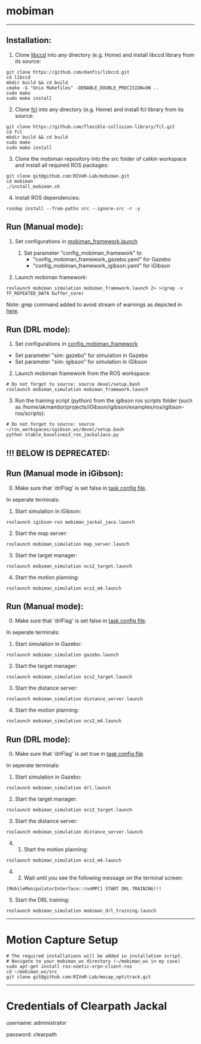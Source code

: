 # mobiman
<hr>

## Installation: 
1. Clone [libccd](https://github.com/danfis/libccd) into any directory (e.g. Home) and install libccd library from its source:
```
git clone https://github.com/danfis/libccd.git
cd libccd
mkdir build && cd build
cmake -G "Unix Makefiles" -DENABLE_DOUBLE_PRECISION=ON ..
sudo make
sudo make install
```
2. Clone [fcl](https://github.com/flexible-collision-library/fcl) into any directory (e.g. Home)  and install fcl library from its source:
```
git clone https://github.com/flexible-collision-library/fcl.git
cd fcl
mkdir build && cd build
sudo make
sudo make install
```
3. Clone the mobiman repository into the src folder of catkin workspace and install all required ROS packages:
```
git clone git@github.com:RIVeR-Lab/mobiman.git
cd mobiman
./install_mobiman.sh
```
4. Install ROS dependencies:
```
rosdep install --from-paths src --ignore-src -r -y
```
## Run (Manual mode):
1. Set configurations in [mobiman_framework.launch](https://github.com/RIVeR-Lab/mobiman/blob/main/mobiman_simulation/launch/mobiman_framework.launch)
     1. Set parameter "config_mobiman_framework" to
        - "config_mobiman_framework_gazebo.yaml" for Gazebo
        - "config_mobiman_framework_igibson.yaml" for iGibson

2. Launch mobiman framework:
```
roslaunch mobiman_simulation mobiman_framework.launch 2> >(grep -v TF_REPEATED_DATA buffer_core)
```

Note: grep command added to avoid stream of warnings as depicted in [here](https://github.com/ms-iot/ROSOnWindows/issues/279).

## Run (DRL mode):
1. Set configurations in [config_mobiman_framework](https://github.com/RIVeR-Lab/mobiman/blob/main/mobiman_simulation/config/config_mobiman_framework.yaml)
  - Set parameter "sim: gazebo" for simulation in Gazebo
  - Set parameter "sim: igibson" for simulation in iGibson

2. Launch mobiman framework from the ROS workspace:
```
# Do not forget to source: source devel/setup.bash
roslaunch mobiman_simulation mobiman_framework.launch
```

3. Run the training script (python) from the igibson ros scripts folder (such as /home/akmandor/projects/iGibson/igibson/examples/ros/igibson-ros/scripts):
```
# Do not forget to source: source ~/ros_workspaces/igibson_ws/devel/setup.bash
python stable_baselines3_ros_jackalJaco.py
```

## !!! BELOW IS DEPRECATED: 

## Run (Manual mode in iGibson):

0. Make sure that 'drlFlag' is set false in [task config file](https://github.com/RIVeR-Lab/mobiman/blob/main/mobiman_simulation/config/task/task_jackal_jaco_igibson.info).

In seperate terminals:

1. Start simulation in iGibson:
```
roslaunch igibson-ros mobiman_jackal_jaco.launch
```

2. Start the map server:
```
roslaunch mobiman_simulation map_server.launch
```

3. Start the target manager:
```
roslaunch mobiman_simulation ocs2_target.launch
```

4. Start the motion planning:
```
roslaunch mobiman_simulation ocs2_m4.launch
```


## Run (Manual mode):

0. Make sure that 'drlFlag' is set false in [task config file](https://github.com/RIVeR-Lab/mobiman/blob/main/mobiman_simulation/config/task/task_jackal_jaco_gazebo.info).

In seperate terminals:

1. Start simulation in Gazebo:
```
roslaunch mobiman_simulation gazebo.launch
```

2. Start the target manager:
```
roslaunch mobiman_simulation ocs2_target.launch
```

3. Start the distance server:
```
roslaunch mobiman_simulation distance_server.launch
```

4. Start the motion planning:
```
roslaunch mobiman_simulation ocs2_m4.launch
```

## Run (DRL mode):

0. Make sure that 'drlFlag' is set true in [task config file](https://github.com/RIVeR-Lab/mobiman/blob/main/mobiman_simulation/config/task/task_jackal_jaco.info).

In seperate terminals:

1. Start simulation in Gazebo:
```
roslaunch mobiman_simulation drl.launch
```

2. Start the target manager:
```
roslaunch mobiman_simulation ocs2_target.launch
```

3. Start the distance server:
```
roslaunch mobiman_simulation distance_server.launch
```

4. 1. Start the motion planning:
```
roslaunch mobiman_simulation ocs2_m4.launch
```

4. 2. Wait until you see the following message on the terminal screen:
```
[MobileManipulatorInterface::runMPC] START DRL TRAINING!!!
```

5. Start the DRL training:
```
roslaunch mobiman_simulation mobiman_drl_training.launch
```

<hr/>

# Motion Capture Setup


```
# The required installations will be added in installation script.
# Navigate to your mobiman_ws directory (~/mobiman_ws in my case)
sudo apt-get install ros-noetic-vrpn-client-ros
cd ~/mobiman_ws/src
git clone git@github.com:RIVeR-Lab/mocap_optitrack.git
```
<hr>

# Credentials of Clearpath Jackal
username: administrator

password: clearpath
<!-- >>>>>>> main -->
